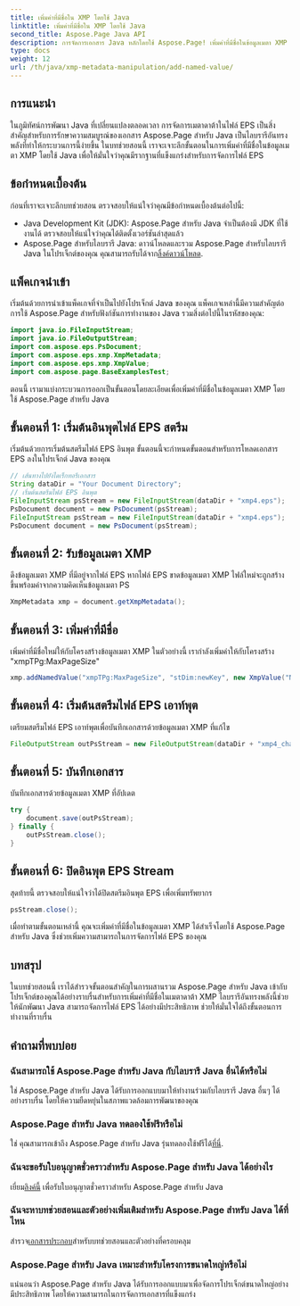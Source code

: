 ```yaml
---
title: เพิ่มค่าที่มีชื่อใน XMP โดยใช้ Java
linktitle: เพิ่มค่าที่มีชื่อใน XMP โดยใช้ Java
second_title: Aspose.Page Java API
description: การจัดการเอกสาร Java หลักโดยใช้ Aspose.Page! เพิ่มค่าที่มีชื่อในข้อมูลเมตา XMP ได้อย่างง่ายดายด้วยคำแนะนำทีละขั้นตอนของเราเพื่อการบูรณาการที่ราบรื่น
type: docs
weight: 12
url: /th/java/xmp-metadata-manipulation/add-named-value/
---
```

## การแนะนำ
ในภูมิทัศน์การพัฒนา Java ที่เปลี่ยนแปลงตลอดเวลา การจัดการเมตาดาต้าในไฟล์ EPS เป็นสิ่งสำคัญสำหรับการรักษาความสมบูรณ์ของเอกสาร Aspose.Page สำหรับ Java เป็นไลบรารีอันทรงพลังที่ทำให้กระบวนการนี้ง่ายขึ้น ในบทช่วยสอนนี้ เราจะเจาะลึกขั้นตอนในการเพิ่มค่าที่มีชื่อในข้อมูลเมตา XMP โดยใช้ Java เพื่อให้มั่นใจว่าคุณมีรากฐานที่แข็งแกร่งสำหรับการจัดการไฟล์ EPS
## ข้อกำหนดเบื้องต้น
ก่อนที่เราจะเจาะลึกบทช่วยสอน ตรวจสอบให้แน่ใจว่าคุณมีข้อกำหนดเบื้องต้นต่อไปนี้:
- Java Development Kit (JDK): Aspose.Page สำหรับ Java จำเป็นต้องมี JDK ที่ใช้งานได้ ตรวจสอบให้แน่ใจว่าคุณได้ติดตั้งเวอร์ชันล่าสุดแล้ว
- Aspose.Page สำหรับไลบรารี Java: ดาวน์โหลดและรวม Aspose.Page สำหรับไลบรารี Java ในโปรเจ็กต์ของคุณ คุณสามารถรับได้จาก[ลิ้งค์ดาวน์โหลด](https://releases.aspose.com/page/java/).
## แพ็คเกจนำเข้า
เริ่มต้นด้วยการนำเข้าแพ็คเกจที่จำเป็นไปยังโปรเจ็กต์ Java ของคุณ แพ็คเกจเหล่านี้มีความสำคัญต่อการใช้ Aspose.Page สำหรับฟังก์ชันการทำงานของ Java รวมสิ่งต่อไปนี้ในรหัสของคุณ:
```java
import java.io.FileInputStream;
import java.io.FileOutputStream;
import com.aspose.eps.PsDocument;
import com.aspose.eps.xmp.XmpMetadata;
import com.aspose.eps.xmp.XmpValue;
import com.aspose.page.BaseExamplesTest;
```
ตอนนี้ เรามาแบ่งกระบวนการออกเป็นขั้นตอนโดยละเอียดเพื่อเพิ่มค่าที่มีชื่อในข้อมูลเมตา XMP โดยใช้ Aspose.Page สำหรับ Java
## ขั้นตอนที่ 1: เริ่มต้นอินพุตไฟล์ EPS สตรีม
เริ่มต้นด้วยการเริ่มต้นสตรีมไฟล์ EPS อินพุต ขั้นตอนนี้จะกำหนดขั้นตอนสำหรับการโหลดเอกสาร EPS ลงในโปรเจ็กต์ Java ของคุณ
```java
// เส้นทางไปยังไดเร็กทอรีเอกสาร
String dataDir = "Your Document Directory";
// เริ่มต้นสตรีมไฟล์ EPS อินพุต
FileInputStream psStream = new FileInputStream(dataDir + "xmp4.eps");
PsDocument document = new PsDocument(psStream);
FileInputStream psStream = new FileInputStream(dataDir + "xmp4.eps");
PsDocument document = new PsDocument(psStream);
```
## ขั้นตอนที่ 2: รับข้อมูลเมตา XMP
ดึงข้อมูลเมตา XMP ที่มีอยู่จากไฟล์ EPS หากไฟล์ EPS ขาดข้อมูลเมตา XMP ไฟล์ใหม่จะถูกสร้างขึ้นพร้อมค่าจากความคิดเห็นข้อมูลเมตา PS
```java
XmpMetadata xmp = document.getXmpMetadata();
```
## ขั้นตอนที่ 3: เพิ่มค่าที่มีชื่อ
เพิ่มค่าที่มีชื่อใหม่ให้กับโครงสร้างข้อมูลเมตา XMP ในตัวอย่างนี้ เรากำลังเพิ่มค่าให้กับโครงสร้าง "xmpTPg:MaxPageSize"
```java
xmp.addNamedValue("xmpTPg:MaxPageSize", "stDim:newKey", new XmpValue("NewValue"));
```
## ขั้นตอนที่ 4: เริ่มต้นสตรีมไฟล์ EPS เอาท์พุต
เตรียมสตรีมไฟล์ EPS เอาท์พุตเพื่อบันทึกเอกสารด้วยข้อมูลเมตา XMP ที่แก้ไข
```java
FileOutputStream outPsStream = new FileOutputStream(dataDir + "xmp4_changed.eps");
```
## ขั้นตอนที่ 5: บันทึกเอกสาร
บันทึกเอกสารด้วยข้อมูลเมตา XMP ที่อัปเดต
```java
try {
    document.save(outPsStream);
} finally {
    outPsStream.close();
}
```
## ขั้นตอนที่ 6: ปิดอินพุต EPS Stream
สุดท้ายนี้ ตรวจสอบให้แน่ใจว่าได้ปิดสตรีมอินพุต EPS เพื่อเพิ่มทรัพยากร
```java
psStream.close();
```
เมื่อทำตามขั้นตอนเหล่านี้ คุณจะเพิ่มค่าที่มีชื่อในข้อมูลเมตา XMP ได้สำเร็จโดยใช้ Aspose.Page สำหรับ Java ซึ่งช่วยเพิ่มความสามารถในการจัดการไฟล์ EPS ของคุณ
## บทสรุป
ในบทช่วยสอนนี้ เราได้สำรวจขั้นตอนสำคัญในการผสานรวม Aspose.Page สำหรับ Java เข้ากับโปรเจ็กต์ของคุณได้อย่างราบรื่นสำหรับการเพิ่มค่าที่มีชื่อในเมตาดาต้า XMP ไลบรารีอันทรงพลังนี้ช่วยให้นักพัฒนา Java สามารถจัดการไฟล์ EPS ได้อย่างมีประสิทธิภาพ ช่วยให้มั่นใจได้ถึงขั้นตอนการทำงานที่ราบรื่น
## คำถามที่พบบ่อย
### ฉันสามารถใช้ Aspose.Page สำหรับ Java กับไลบรารี Java อื่นได้หรือไม่
ใช่ Aspose.Page สำหรับ Java ได้รับการออกแบบมาให้ทำงานร่วมกับไลบรารี Java อื่นๆ ได้อย่างราบรื่น โดยให้ความยืดหยุ่นในสภาพแวดล้อมการพัฒนาของคุณ
### Aspose.Page สำหรับ Java ทดลองใช้ฟรีหรือไม่
 ใช่ คุณสามารถเข้าถึง Aspose.Page สำหรับ Java รุ่นทดลองใช้ฟรีได้[ที่นี่](https://releases.aspose.com/).
### ฉันจะขอรับใบอนุญาตชั่วคราวสำหรับ Aspose.Page สำหรับ Java ได้อย่างไร
 เยี่ยม[ลิงค์นี้](https://purchase.aspose.com/temporary-license/) เพื่อรับใบอนุญาตชั่วคราวสำหรับ Aspose.Page สำหรับ Java
### ฉันจะหาบทช่วยสอนและตัวอย่างเพิ่มเติมสำหรับ Aspose.Page สำหรับ Java ได้ที่ไหน
 สำรวจ[เอกสารประกอบ](https://reference.aspose.com/page/java/)สำหรับบทช่วยสอนและตัวอย่างที่ครอบคลุม
### Aspose.Page สำหรับ Java เหมาะสำหรับโครงการขนาดใหญ่หรือไม่
แน่นอนว่า Aspose.Page สำหรับ Java ได้รับการออกแบบมาเพื่อจัดการโปรเจ็กต์ขนาดใหญ่อย่างมีประสิทธิภาพ โดยให้ความสามารถในการจัดการเอกสารที่แข็งแกร่ง